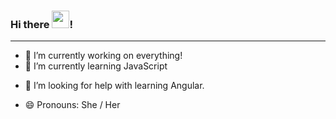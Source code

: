 ### Hi there <img src="https://raw.githubusercontent.com/MartinHeinz/MartinHeinz/master/wave.gif" display="block" height="28px">!

---

- 🔭 I’m currently working on everything!
- 🌱 I’m currently learning JavaScript
<!-- - 👯 I’m looking to collaborate on ... -->
- 🤔 I’m looking for help with learning Angular.
<!-- - 💬 Ask me about ... -->
<!-- - 📫 How to reach me: ... -->
- 😄 Pronouns: She / Her
<!-- - ⚡ Fun fact: ... -->

